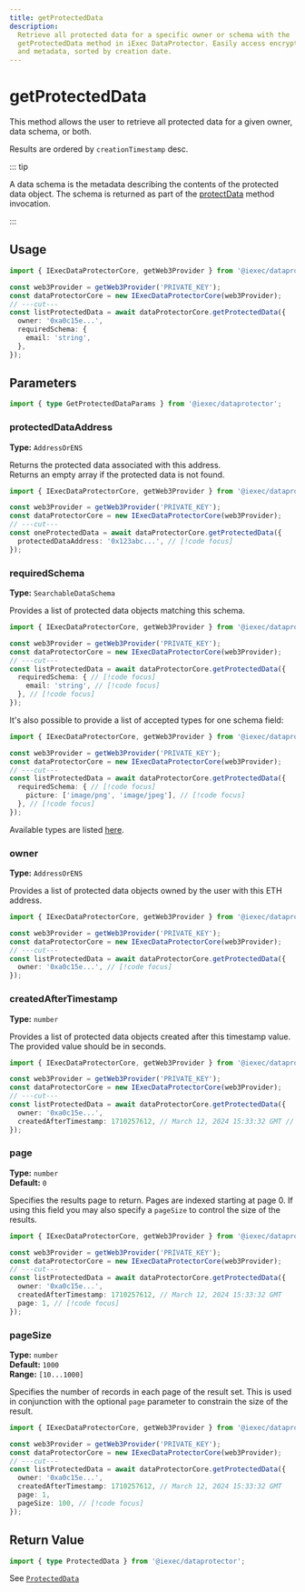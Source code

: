 ```yaml
---
title: getProtectedData
description:
  Retrieve all protected data for a specific owner or schema with the
  getProtectedData method in iExec DataProtector. Easily access encrypted data
  and metadata, sorted by creation date.
---
```


# getProtectedData

This method allows the user to retrieve all protected data for a given owner,
data schema, or both.

Results are ordered by `creationTimestamp` desc.

::: tip

A data schema is the metadata describing the contents of the protected data
object. The schema is returned as part of the [protectData](protectData.md)
method invocation.

:::

## Usage

```ts twoslash
import { IExecDataProtectorCore, getWeb3Provider } from '@iexec/dataprotector';

const web3Provider = getWeb3Provider('PRIVATE_KEY');
const dataProtectorCore = new IExecDataProtectorCore(web3Provider);
// ---cut---
const listProtectedData = await dataProtectorCore.getProtectedData({
  owner: '0xa0c15e...',
  requiredSchema: {
    email: 'string',
  },
});
```

## Parameters

```ts twoslash
import { type GetProtectedDataParams } from '@iexec/dataprotector';
```

### protectedDataAddress <OptionalBadge />

**Type:** `AddressOrENS`

Returns the protected data associated with this address.  
Returns an empty array if the protected data is not found.

```ts twoslash
import { IExecDataProtectorCore, getWeb3Provider } from '@iexec/dataprotector';

const web3Provider = getWeb3Provider('PRIVATE_KEY');
const dataProtectorCore = new IExecDataProtectorCore(web3Provider);
// ---cut---
const oneProtectedData = await dataProtectorCore.getProtectedData({
  protectedDataAddress: '0x123abc...', // [!code focus]
});
```

### requiredSchema <OptionalBadge />

**Type:** `SearchableDataSchema`

Provides a list of protected data objects matching this schema.

<!-- prettier-ignore-start -->
```ts twoslash
import { IExecDataProtectorCore, getWeb3Provider } from '@iexec/dataprotector';

const web3Provider = getWeb3Provider('PRIVATE_KEY');
const dataProtectorCore = new IExecDataProtectorCore(web3Provider);
// ---cut---
const listProtectedData = await dataProtectorCore.getProtectedData({
  requiredSchema: { // [!code focus]
    email: 'string', // [!code focus]
  }, // [!code focus]
});
```
<!-- prettier-ignore-end -->

It's also possible to provide a list of accepted types for one schema field:

<!-- prettier-ignore-start -->
```ts twoslash
import { IExecDataProtectorCore, getWeb3Provider } from '@iexec/dataprotector';

const web3Provider = getWeb3Provider('PRIVATE_KEY');
const dataProtectorCore = new IExecDataProtectorCore(web3Provider);
// ---cut---
const listProtectedData = await dataProtectorCore.getProtectedData({
  requiredSchema: { // [!code focus]
    picture: ['image/png', 'image/jpeg'], // [!code focus]
  }, // [!code focus]
});
```
<!-- prettier-ignore-end -->

Available types are listed [here](./protectData#schema).

### owner <OptionalBadge />

**Type:** `AddressOrENS`

Provides a list of protected data objects owned by the user with this ETH
address.

```ts twoslash
import { IExecDataProtectorCore, getWeb3Provider } from '@iexec/dataprotector';

const web3Provider = getWeb3Provider('PRIVATE_KEY');
const dataProtectorCore = new IExecDataProtectorCore(web3Provider);
// ---cut---
const listProtectedData = await dataProtectorCore.getProtectedData({
  owner: '0xa0c15e...', // [!code focus]
});
```

### createdAfterTimestamp <OptionalBadge />

**Type:** `number`

Provides a list of protected data objects created after this timestamp value.
The provided value should be in seconds.

```ts twoslash
import { IExecDataProtectorCore, getWeb3Provider } from '@iexec/dataprotector';

const web3Provider = getWeb3Provider('PRIVATE_KEY');
const dataProtectorCore = new IExecDataProtectorCore(web3Provider);
// ---cut---
const listProtectedData = await dataProtectorCore.getProtectedData({
  owner: '0xa0c15e...',
  createdAfterTimestamp: 1710257612, // March 12, 2024 15:33:32 GMT // [!code focus]
});
```

### page <OptionalBadge />

**Type:** `number`  
**Default:** `0`

Specifies the results page to return. Pages are indexed starting at page 0. If
using this field you may also specify a `pageSize` to control the size of the
results.

```ts twoslash
import { IExecDataProtectorCore, getWeb3Provider } from '@iexec/dataprotector';

const web3Provider = getWeb3Provider('PRIVATE_KEY');
const dataProtectorCore = new IExecDataProtectorCore(web3Provider);
// ---cut---
const listProtectedData = await dataProtectorCore.getProtectedData({
  owner: '0xa0c15e...',
  createdAfterTimestamp: 1710257612, // March 12, 2024 15:33:32 GMT
  page: 1, // [!code focus]
});
```

### pageSize <OptionalBadge />

**Type:** `number`  
**Default:** `1000`  
**Range:** `[10...1000]`

Specifies the number of records in each page of the result set. This is used in
conjunction with the optional `page` parameter to constrain the size of the
result.

```ts twoslash
import { IExecDataProtectorCore, getWeb3Provider } from '@iexec/dataprotector';

const web3Provider = getWeb3Provider('PRIVATE_KEY');
const dataProtectorCore = new IExecDataProtectorCore(web3Provider);
// ---cut---
const listProtectedData = await dataProtectorCore.getProtectedData({
  owner: '0xa0c15e...',
  createdAfterTimestamp: 1710257612, // March 12, 2024 15:33:32 GMT
  page: 1,
  pageSize: 100, // [!code focus]
});
```

## Return Value

```ts twoslash
import { type ProtectedData } from '@iexec/dataprotector';
```

See [`ProtectedData`](../types.md#protecteddata)

<script setup>
import OptionalBadge from '@/components/OptionalBadge.vue'
</script>
